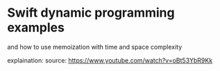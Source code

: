 # Swift dynamic programming examples
and how to use memoization
with time and space complexity

explaination:
source: https://www.youtube.com/watch?v=oBt53YbR9Kk
